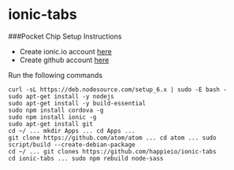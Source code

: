 # ionic-tabs
###Pocket Chip Setup Instructions

- Create ionic.io account [here](https://apps.ionic.io/signup)
- Create github account [here](https://github.com/join)

Run the following commands
    
    curl -sL https://deb.nodesource.com/setup_6.x | sudo -E bash -
    sudo apt-get install -y nodejs
    sudo apt-get install -y build-essential
    sudo npm install cordova -g
    sudo npm install ionic -g
    sudo apt-get install git
    cd ~/ ... mkdir Apps ... cd Apps ... 
    git clone https://github.com/atom/atom ... cd atom ... sudo script/build --create-debian-package
    cd ~/ ... git clones https://github.com/happieio/ionic-tabs
    cd ionic-tabs ... sudo npm rebuild node-sass
    
